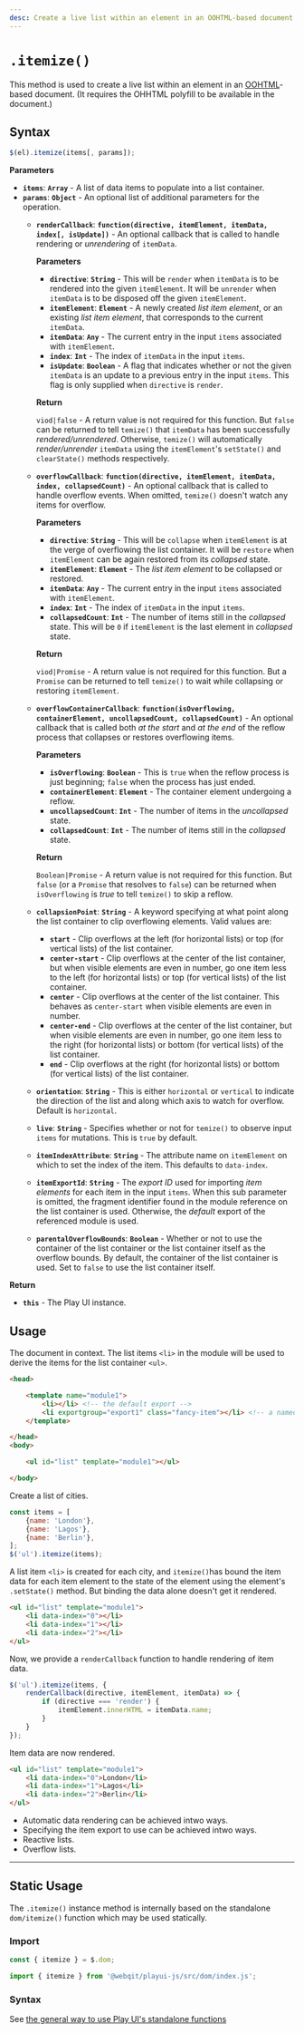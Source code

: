 ```yaml
---
desc: Create a live list within an element in an OOHTML-based document.
---
```

# `.itemize()`

This method is used to create a live list within an element in an [OOHTML](/tooling/oohtml)-based document. (It requires the OHHTML polyfill to be available in the document.)

## Syntax

```js
$(el).itemize(items[, params]);
```

**Parameters**

+ **`items`**: **`Array`** - A list of data items to populate into a list container.
+ **`params`**: **`Object`** - An optional list of additional parameters for the operation.
    + **`renderCallback`**: **`function(directive, itemElement, itemData, index[, isUpdate])`** - An optional callback that is called to handle rendering or *unrendering* of `itemData`.

        **Parameters**

        + **`directive`**: **`String`** - This will be `render` when `itemData` is to be rendered into the given `itemElement`. It will be `unrender` when `itemData` is to be disposed off the given `itemElement`.
        + **`itemElement`**: **`Element`** - A newly created *list item element*, or an existing *list item element*, that corresponds to the current `itemData`.
        + **`itemData`**: **`Any`** - The current entry in the input `items` associated with `itemElement`.
        + **`index`**: **`Int`** - The index of `itemData` in the input `items`.
        + **`isUpdate`**: **`Boolean`** - A flag that indicates whether or not the given `itemData` is an update to a previous entry in the input `items`. This flag is only supplied when `directive` is `render`.

        **Return**

        `viod|false` - A return value is not required for this function. But `false` can be returned to tell `temize()` that `itemData` has been successfully *rendered/unrendered*. Otherwise, `temize()` will automatically *render/unrender* `itemData` using the `itemElement`'s `setState()` and `clearState()` methods respectively.

    + **`overflowCallback`**: **`function(directive, itemElement, itemData, index, collapsedCount)`** - An optional callback that is called to handle overflow events. When omitted, `temize()` doesn't watch any items for overflow.

        **Parameters**

        + **`directive`**: **`String`** - This will be `collapse` when `itemElement` is at the verge of overflowing the list container. It will be `restore` when `itemElement` can be again restored from its *collapsed* state.
        + **`itemElement`**: **`Element`** - The *list item element* to be collapsed or restored.
        + **`itemData`**: **`Any`** - The current entry in the input `items` associated with `itemElement`.
        + **`index`**: **`Int`** - The index of `itemData` in the input `items`.
        + **`collapsedCount`**: **`Int`** - The number of items still in the *collapsed* state. This will be `0` if `itemElement` is the last element in *collapsed* state.

        **Return**

        `viod|Promise` - A return value is not required for this function. But a `Promise` can be returned to tell `temize()` to wait while collapsing or restoring `itemElement`.

    + **`overflowContainerCallback`**: **`function(isOverflowing, containerElement, uncollapsedCount, collapsedCount)`** - An optional callback that is called both *at the start* and *at the end* of the reflow process that collapses or restores overflowing items.

        **Parameters**

        + **`isOverflowing`**: **`Boolean`** - This is `true` when the reflow process is just beginning; `false` when the process has just ended.
        + **`containerElement`**: **`Element`** - The container element undergoing a reflow.
        + **`uncollapsedCount`**: **`Int`** - The number of items in the *uncollapsed* state.
        + **`collapsedCount`**: **`Int`** - The number of items still in the *collapsed* state.

        **Return**

        `Boolean|Promise` - A return value is not required for this function. But `false` (or a `Promise` that resolves to `false`) can be returned when `isOverflowing` is *true* to tell `temize()` to skip a reflow.

    + **`collapsionPoint`**: **`String`** - A keyword specifying at what point along the list container to clip overflowing elements. Valid values are:

        + **`start`** - Clip overflows at the left (for horizontal lists) or top (for vertical lists) of the list container.
        + **`center-start`** - Clip overflows at the center of the list container, but when visible elements are even in number, go one item less to the left (for horizontal lists) or top (for vertical lists) of the list container.
        + **`center`** - Clip overflows at the center of the list container. This behaves as `center-start` when visible elements are even in number.
        + **`center-end`** - Clip overflows at the center of the list container, but when visible elements are even in number, go one item less to the right (for horizontal lists) or bottom (for vertical lists) of the list container.
        + **`end`** - Clip overflows at the right (for horizontal lists) or bottom (for vertical lists) of the list container.

    + **`orientation`**: **`String`** - This is either `horizontal` or `vertical` to indicate the direction of the list and along which axis to watch for overflow. Default is `horizontal`.
    + **`live`**: **`String`** - Specifies whether or not for `temize()` to observe input `items` for mutations. This is `true` by default.
    + **`itemIndexAttribute`**: **`String`** - The attribute name on `itemElement` on which to set the index of the item. This defaults to `data-index`.
    + **`itemExportId`**: **`String`** - The *export ID* used for importing *item elements* for each item in the input `items`. When this sub parameter is omitted, the fragment identifier found in the module reference on the list container is used. Otherwise, the *default* export of the  referenced module is used.
    + **`parentalOverflowBounds`**: **`Boolean`** - Whether or not to use the container of the list container or the list container itself as the overflow bounds. By default, the container of the list container is used. Set to `false` to use the list container itself.


**Return**

+ **`this`** - The Play UI instance.

## Usage

The document in context. The list items `<li>` in the module will be used to derive the items for the list container `<ul>`.

```html
<head>

    <template name="module1">
        <li></li> <!-- the default export -->
        <li exportgroup="export1" class="fancy-item"></li> <!-- a named export -->
    </template>

</head>
<body>

    <ul id="list" template="module1"></ul>

</body>
```

Create a list of cities.

```js
const items = [
    {name: 'London'},
    {name: 'Lagos'},
    {name: 'Berlin'},
];
$('ul').itemize(items);
```

A list item `<li>` is created for each city, and `itemize()`has bound the item data for each item element to the state of the element using the element's `.setState()` method. But binding the data alone doesn't get it rendered.

```html
<ul id="list" template="module1">
    <li data-index="0"></li>
    <li data-index="1"></li>
    <li data-index="2"></li>
</ul>
```

Now, we provide a `renderCallback` function to handle rendering of item data.


```js
$('ul').itemize(items, {
    renderCallback(directive, itemElement, itemData) => {
        if (directive === 'render') {
            itemElement.innerHTML = itemData.name;
        }
    }
});
```

Item data are now rendered.

```html
<ul id="list" template="module1">
    <li data-index="0">London</li>
    <li data-index="1">Lagos</li>
    <li data-index="2">Berlin</li>
</ul>
```

+ Automatic data rendering can be achieved intwo ways.
+ Specifying the item export to use can be achieved intwo ways.
+ Reactive lists.
+ Overflow lists.

------

## Static Usage

The `.itemize()` instance method is internally based on the standalone `dom/itemize()` function which may be used statically.

### Import

```js
const { itemize } = $.dom;
```
```js
import { itemize } from '@webqit/playui-js/src/dom/index.js';
```

### Syntax

See [the general way to use Play UI's standalone functions](../../../getting-started/overview#use-as-descrete-utilities)
